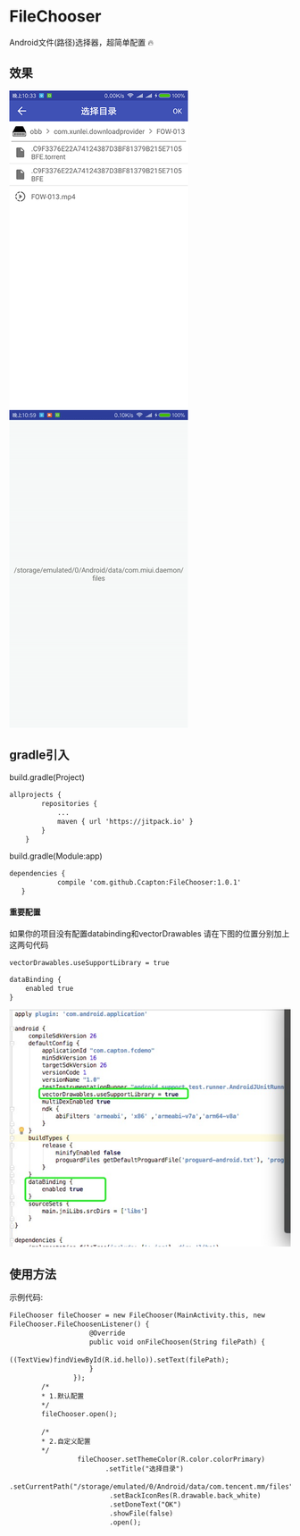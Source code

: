 # FileChooser
Android文件(路径)选择器，超简单配置 :fire:
## 效果
![](https://raw.githubusercontent.com/Ccapton/FileChooser/master/filechooser2.png)
![](https://raw.githubusercontent.com/Ccapton/FileChooser/master/filechooser.gif) 

## gradle引入
build.gradle(Project)
```
allprojects {
		repositories {
			...
			maven { url 'https://jitpack.io' }
		}
	}
```
build.gradle(Module:app)
```
dependencies {
	        compile 'com.github.Ccapton:FileChooser:1.0.1'
   }
```
#### 重要配置
如果你的项目没有配置databinding和vectorDrawables
请在下图的位置分别加上这两句代码
```
vectorDrawables.useSupportLibrary = true
```
```
dataBinding {
    enabled true
}
```
![](https://raw.githubusercontent.com/Ccapton/FileChooser/master/gradle_setting.jpg)

## 使用方法
示例代码:
```
FileChooser fileChooser = new FileChooser(MainActivity.this, new FileChooser.FileChoosenListener() {
                    @Override
                    public void onFileChoosen(String filePath) {
                        ((TextView)findViewById(R.id.hello)).setText(filePath);
                    }
                });
		/*
		* 1.默认配置
		*/
		fileChooser.open();
		
		/*
		* 2.自定义配置
		*/
                 fileChooser.setThemeColor(R.color.colorPrimary)
                        .setTitle("选择目录")
                         .setCurrentPath("/storage/emulated/0/Android/data/com.tencent.mm/files")
                         .setBackIconRes(R.drawable.back_white)
                         .setDoneText("OK")
                         .showFile(false)
                         .open();
```
